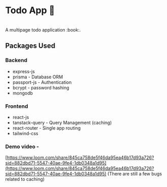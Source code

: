 # Todo App :pencil:
<br>
A multipage todo application :book:. <br>

## Packages Used

### Backend
- express-js
- prisma - Database ORM
- passport-js - Authentication
- bcrypt - password hashing
- mongodb

### Frontend
- react-js
- tanstack-query - Query Management (caching)
- react-router - Single app routing
- tailwind-css

### Demo video - 
[https://www.loom.com/share/845ca758de5f46da95ea46b17d93a726?sid=882dbd71-5547-40ae-9fe4-1db0348a1d95](https://www.loom.com/share/845ca758de5f46da95ea46b17d93a726?sid=882dbd71-5547-40ae-9fe4-1db0348a1d95)
(There are still a few bugs related to caching)
